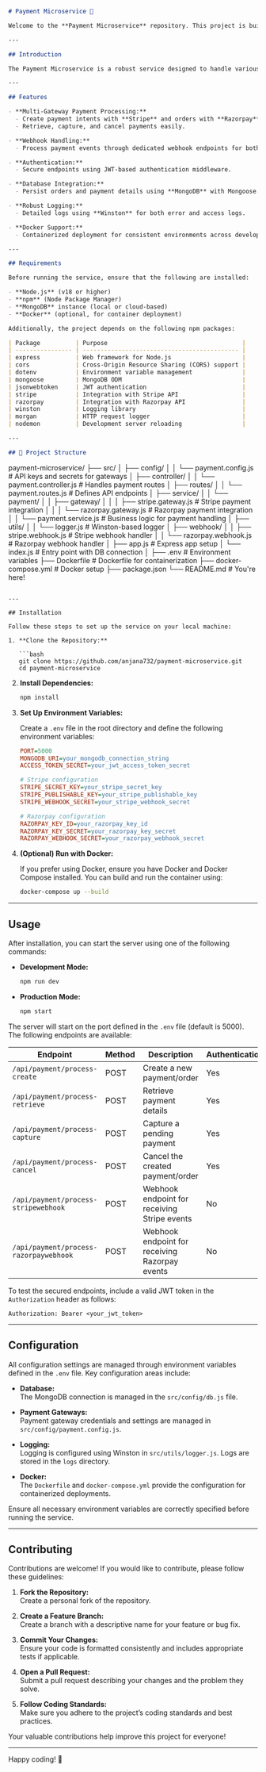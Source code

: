 <!-- # 💳 Payment Microservice

A standalone Node.js microservice that handles payment processing through **Stripe** and **Razorpay** gateways. Built with modular design to support extensibility and scalability, and includes webhook handling and gateway abstraction.

---

## 🛠️ Features

- Supports multiple payment gateways: **Stripe** and **Razorpay**
- Webhook support for asynchronous event handling
- Gateway abstraction layer
- MongoDB integration
- Dockerized for deployment
- Clean architecture: separation of config, controllers, services, and gateways

---

## 📁 Project Structure

```
payment-microservice/
├── src/
│   ├── config/
│   │   └── payment.config.js         # API keys and secrets for gateways
│   ├── controller/
│   │   └── payment.controller.js     # Handles payment routes
│   ├── routes/
│   │   └── payment.routes.js         # Defines API endpoints
│   ├── service/
│   │   └── payment/
│   │       ├── gateway/
│   │       │   ├── stripe.gateway.js     # Stripe payment integration
│   │       │   └── razorpay.gateway.js  # Razorpay payment integration
│   │       └── payment.service.js       # Business logic for payment handling
│   ├── utils/
│   │   └── logger.js                # Winston-based logger
│   ├── webhook/
│   │   ├── stripe.webhook.js       # Stripe webhook handler
│   │   └── razorpay.webhook.js     # Razorpay webhook handler
│   ├── app.js                      # Express app setup
│   └── index.js                    # Entry point with DB connection
│
├── .env                            # Environment variables
├── Dockerfile                      # Dockerfile for containerization
├── docker-compose.yml              # Docker setup
├── package.json
└── README.md                       # You're here!
```


---

## 🚀 Getting Started

### 1. Clone the Repository

```bash
git clone https://github.com/your-username/payment-microservice.git
cd payment-microservice
```

### 2. Install Dependencies

```bash
npm install
```
### 3. Environment Variables

```bash
PORT=3000
MONGO_URI=your_mongodb_uri

# Stripe
STRIPE_SECRET_KEY=your_stripe_secret
STRIPE_WEBHOOK_SECRET=your_stripe_webhook_secret

# Razorpay
RAZORPAY_KEY_ID=your_razorpay_key_id
RAZORPAY_KEY_SECRET=your_razorpay_key_secret
RAZORPAY_WEBHOOK_SECRET=your_razorpay_webhook_secret
```

### 4. Run the Microservice

```bash
npm start # for production
npm run dev # for development server
```

## 🐳 Docker Support

### 1. Build docker image

```bash
docker build -t payment-microservice .
```

### 2. Run Container

```bash
docker-compose up --build
```

 -->


```md
# Payment Microservice 🚀

Welcome to the **Payment Microservice** repository. This project is built using **Node.js**, **Express**, and **MongoDB** and it integrates with popular payment gateways like **Stripe** and **Razorpay**. The service exposes endpoints to create, retrieve, capture, and cancel payments, and supports webhook integrations for real-time payment updates.

---

## Introduction

The Payment Microservice is a robust service designed to handle various payment operations. It enables you to process payments through multiple gateways, ensuring a seamless experience for both your application and your end users. The service uses an authentication middleware to secure endpoints and leverages MongoDB to store order information. Logging is implemented using Winston, and the service is fully containerized with Docker.

---

## Features

- **Multi-Gateway Payment Processing:**  
  - Create payment intents with **Stripe** and orders with **Razorpay**.
  - Retrieve, capture, and cancel payments easily.

- **Webhook Handling:**  
  - Process payment events through dedicated webhook endpoints for both Stripe and Razorpay.

- **Authentication:**  
  - Secure endpoints using JWT-based authentication middleware.

- **Database Integration:**  
  - Persist orders and payment details using **MongoDB** with Mongoose.

- **Robust Logging:**  
  - Detailed logs using **Winston** for both error and access logs.

- **Docker Support:**  
  - Containerized deployment for consistent environments across development and production.

---

## Requirements

Before running the service, ensure that the following are installed:

- **Node.js** (v18 or higher)
- **npm** (Node Package Manager)
- **MongoDB** instance (local or cloud-based)
- **Docker** (optional, for container deployment)

Additionally, the project depends on the following npm packages:

| Package          | Purpose                                      |
| ---------------- | -------------------------------------------- |
| express          | Web framework for Node.js                    |
| cors             | Cross-Origin Resource Sharing (CORS) support |
| dotenv           | Environment variable management              |
| mongoose         | MongoDB ODM                                  |
| jsonwebtoken     | JWT authentication                           |
| stripe           | Integration with Stripe API                  |
| razorpay         | Integration with Razorpay API                |
| winston          | Logging library                              |
| morgan           | HTTP request logger                          |
| nodemon          | Development server reloading                 |

---

## 📁 Project Structure

```
payment-microservice/
├── src/
│   ├── config/
│   │   └── payment.config.js         # API keys and secrets for gateways
│   ├── controller/
│   │   └── payment.controller.js     # Handles payment routes
│   ├── routes/
│   │   └── payment.routes.js         # Defines API endpoints
│   ├── service/
│   │   └── payment/
│   │       ├── gateway/
│   │       │   ├── stripe.gateway.js     # Stripe payment integration
│   │       │   └── razorpay.gateway.js  # Razorpay payment integration
│   │       └── payment.service.js       # Business logic for payment handling
│   ├── utils/
│   │   └── logger.js                # Winston-based logger
│   ├── webhook/
│   │   ├── stripe.webhook.js       # Stripe webhook handler
│   │   └── razorpay.webhook.js     # Razorpay webhook handler
│   ├── app.js                      # Express app setup
│   └── index.js                    # Entry point with DB connection
│
├── .env                            # Environment variables
├── Dockerfile                      # Dockerfile for containerization
├── docker-compose.yml              # Docker setup
├── package.json
└── README.md                       # You're here!
```

---

## Installation

Follow these steps to set up the service on your local machine:

1. **Clone the Repository:**

   ```bash
   git clone https://github.com/anjana732/payment-microservice.git
   cd payment-microservice
   ```

2. **Install Dependencies:**

   ```bash
   npm install
   ```

3. **Set Up Environment Variables:**

   Create a `.env` file in the root directory and define the following environment variables:

   ```ini
   PORT=5000
   MONGODB_URI=your_mongodb_connection_string
   ACCESS_TOKEN_SECRET=your_jwt_access_token_secret

   # Stripe configuration
   STRIPE_SECRET_KEY=your_stripe_secret_key
   STRIPE_PUBLISHABLE_KEY=your_stripe_publishable_key
   STRIPE_WEBHOOK_SECRET=your_stripe_webhook_secret

   # Razorpay configuration
   RAZORPAY_KEY_ID=your_razorpay_key_id
   RAZORPAY_KEY_SECRET=your_razorpay_key_secret
   RAZORPAY_WEBHOOK_SECRET=your_razorpay_webhook_secret
   ```

4. **(Optional) Run with Docker:**

   If you prefer using Docker, ensure you have Docker and Docker Compose installed. You can build and run the container using:

   ```bash
   docker-compose up --build
   ```

---

## Usage

After installation, you can start the server using one of the following commands:

- **Development Mode:**

  ```bash
  npm run dev
  ```

- **Production Mode:**

  ```bash
  npm start
  ```

The server will start on the port defined in the `.env` file (default is 5000). The following endpoints are available:

| Endpoint                                | Method | Description                                           | Authentication |
| --------------------------------------- | ------ | ----------------------------------------------------- | -------------- |
| `/api/payment/process-create`           | POST   | Create a new payment/order                            | Yes            |
| `/api/payment/process-retrieve`         | POST   | Retrieve payment details                              | Yes            |
| `/api/payment/process-capture`          | POST   | Capture a pending payment                             | Yes            |
| `/api/payment/process-cancel`           | POST   | Cancel the created payment/order                      | Yes            |
| `/api/payment/process-stripewebhook`     | POST   | Webhook endpoint for receiving Stripe events          | No             |
| `/api/payment/process-razorpaywebhook`   | POST   | Webhook endpoint for receiving Razorpay events        | No             |

To test the secured endpoints, include a valid JWT token in the `Authorization` header as follows:

```
Authorization: Bearer <your_jwt_token>
```

---

## Configuration

All configuration settings are managed through environment variables defined in the `.env` file. Key configuration areas include:

- **Database:**  
  The MongoDB connection is managed in the `src/config/db.js` file.

- **Payment Gateways:**  
  Payment gateway credentials and settings are managed in `src/config/payment.config.js`.

- **Logging:**  
  Logging is configured using Winston in `src/utils/logger.js`. Logs are stored in the `logs` directory.

- **Docker:**  
  The `Dockerfile` and `docker-compose.yml` provide the configuration for containerized deployments.

Ensure all necessary environment variables are correctly specified before running the service.

---

## Contributing

Contributions are welcome! If you would like to contribute, please follow these guidelines:

1. **Fork the Repository:**  
   Create a personal fork of the repository.

2. **Create a Feature Branch:**  
   Create a branch with a descriptive name for your feature or bug fix.

3. **Commit Your Changes:**  
   Ensure your code is formatted consistently and includes appropriate tests if applicable.

4. **Open a Pull Request:**  
   Submit a pull request describing your changes and the problem they solve.

5. **Follow Coding Standards:**  
   Make sure you adhere to the project’s coding standards and best practices.

Your valuable contributions help improve this project for everyone!

---

Happy coding! 🎉
```